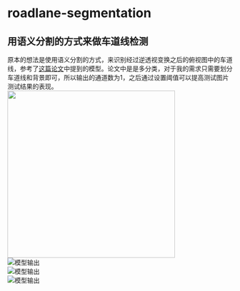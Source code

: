# roadlane-segmentation
## 用语义分割的方式来做车道线检测
原本的想法是使用语义分割的方式，来识别经过逆透视变换之后的俯视图中的车道线，参考了[这篇论文](https://arxiv.org/abs/1812.05914)中提到的模型。论文中是是多分类，对于我的需求只需要划分车道线和背景即可，所以输出的通道数为1，之后通过设置阈值可以提高测试图片测试结果的表现。 <br>
<img src="https://github.com/WantUrHug/roadlane-segmentation/raw/master/images/origin.png" width="375"/> <br>
![模型输出](https://github.com/WantUrHug/roadlane-segmentation/blob/master/images/threshold_0.5.png) <br>
![模型输出](https://github.com/WantUrHug/roadlane-segmentation/blob/master/images/threshold_0.7.png) <br>
![模型输出](https://github.com/WantUrHug/roadlane-segmentation/blob/master/images/threshold_0.9.png)
